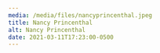 ```yaml
---
media: /media/files/nancyprincenthal.jpeg
title: Nancy Princenthal
alt: Nancy Princenthal
date: 2021-03-11T17:23:00-0500
---
```

